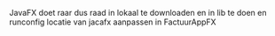 JavaFX doet raar dus raad in lokaal te downloaden en in lib te doen en runconfig locatie van jacafx aanpassen in FactuurAppFX
